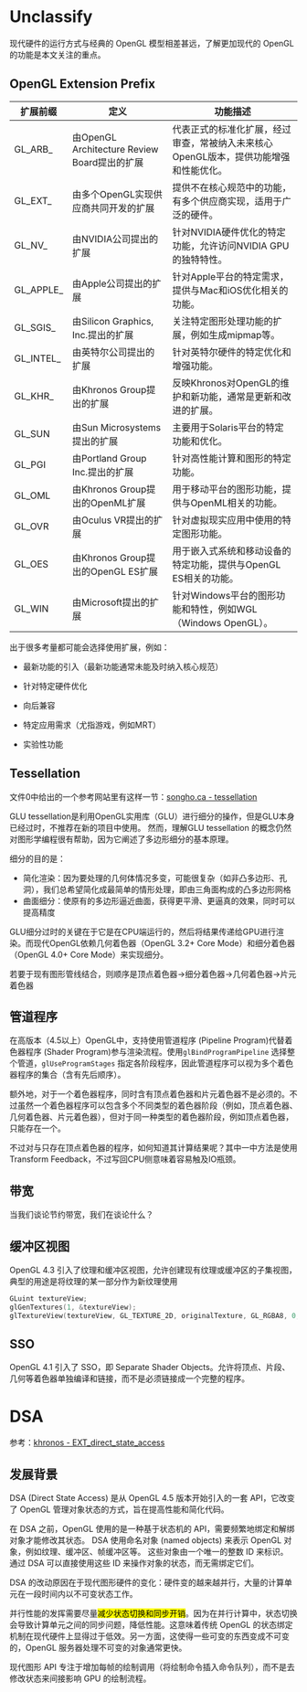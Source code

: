 # Unclassify

现代硬件的运行方式与经典的 OpenGL 模型相差甚远，了解更加现代的 OpenGL 的功能是本文关注的重点。

## OpenGL Extension Prefix

| 扩展前缀      | 定义                                     | 功能描述                                          |
| --------- | -------------------------------------- | --------------------------------------------- |
| GL_ARB_   | 由OpenGL Architecture Review Board提出的扩展 | 代表正式的标准化扩展，经过审查，常被纳入未来核心OpenGL版本，提供功能增强和性能优化。 |
| GL_EXT_   | 由多个OpenGL实现供应商共同开发的扩展                  | 提供不在核心规范中的功能，有多个供应商实现，适用于广泛的硬件。               |
| GL_NV_    | 由NVIDIA公司提出的扩展                         | 针对NVIDIA硬件优化的特定功能，允许访问NVIDIA GPU的独特特性。        |
| GL_APPLE_ | 由Apple公司提出的扩展                          | 针对Apple平台的特定需求，提供与Mac和iOS优化相关的功能。             |
| GL_SGIS_  | 由Silicon Graphics, Inc.提出的扩展           | 关注特定图形处理功能的扩展，例如生成mipmap等。                    |
| GL_INTEL_ | 由英特尔公司提出的扩展                            | 针对英特尔硬件的特定优化和增强功能。                            |
| GL_KHR_   | 由Khronos Group提出的扩展                    | 反映Khronos对OpenGL的维护和新功能，通常是更新和改进的扩展。          |
| GL_SUN    | 由Sun Microsystems提出的扩展                 | 主要用于Solaris平台的特定功能和优化。                        |
| GL_PGI    | 由Portland Group Inc.提出的扩展              | 针对高性能计算和图形的特定功能。                              |
| GL_OML    | 由Khronos Group提出的OpenML扩展              | 用于移动平台的图形功能，提供与OpenML相关的功能。                   |
| GL_OVR    | 由Oculus VR提出的扩展                        | 针对虚拟现实应用中使用的特定图形功能。                           |
| GL_OES    | 由Khronos Group提出的OpenGL ES扩展           | 用于嵌入式系统和移动设备的特定功能，提供与OpenGL ES相关的功能。          |
| GL_WIN    | 由Microsoft提出的扩展                        | 针对Windows平台的图形功能和特性，例如WGL（Windows OpenGL）。    |

出于很多考量都可能会选择使用扩展，例如：

- 最新功能的引入（最新功能通常未能及时纳入核心规范）

- 针对特定硬件优化

- 向后兼容

- 特定应用需求（尤指游戏，例如MRT）

- 实验性功能

## Tessellation

文件0中给出的一个参考网站里有这样一节：[songho.ca - tessellation](https://www.songho.ca/opengl/files/tessellation.zip)

GLU tessellation是利用OpenGL实用库（GLU）进行细分的操作，但是GLU本身已经过时，不推荐在新的项目中使用。 然而，理解GLU tessellation 的概念仍然对图形学编程很有帮助，因为它阐述了多边形细分的基本原理。

细分的目的是：

- 简化渲染：因为要处理的几何体情况多变，可能很复杂（如非凸多边形、孔洞），我们总希望简化成最简单的情形处理，即由三角面构成的凸多边形网格
- 曲面细分：使原有的多边形逼近曲面，获得更平滑、更逼真的效果，同时可以提高精度

GLU细分过时的关键在于它是在CPU端运行的，然后将结果传递给GPU进行渲染。而现代OpenGL依赖几何着色器（OpenGL 3.2+ Core Mode）和细分着色器（OpenGL 4.0+ Core Mode）来实现细分。

若要于现有图形管线结合，则顺序是顶点着色器->细分着色器->几何着色器->片元着色器

## 管道程序

在高版本（4.5以上）OpenGL中，支持使用管道程序 (Pipeline Program)代替着色器程序 (Shader Program)参与渲染流程。使用`glBindProgramPipeline` 选择整个管道，`glUseProgramStages` 指定各阶段程序，因此管道程序可以视为多个着色器程序的集合（含有先后顺序）。

额外地，对于一个着色器程序，同时含有顶点着色器和片元着色器不是必须的。不过虽然一个着色器程序可以包含多个不同类型的着色器阶段（例如，顶点着色器、几何着色器、片元着色器），但对于同一种类型的着色器阶段，例如顶点着色器，只能存在一个。

不过对与只存在顶点着色器的程序，如何知道其计算结果呢？其中一中方法是使用Transform Feedback，不过写回CPU侧意味着容易触及IO瓶颈。

## 带宽

当我们谈论节约带宽，我们在谈论什么？

## 缓冲区视图

OpenGL 4.3 引入了纹理和缓冲区视图，允许创建现有纹理或缓冲区的子集视图，典型的用途是将纹理的某一部分作为新纹理使用

```cpp
GLuint textureView;
glGenTextures(1, &textureView);
glTextureView(textureView, GL_TEXTURE_2D, originalTexture, GL_RGBA8, 0, 1, 0, 1);
```

## SSO

OpenGL 4.1 引入了 SSO，即 Separate Shader Objects。允许将顶点、片段、几何等着色器单独编译和链接，而不是必须链接成一个完整的程序。

# DSA

参考：[khronos - EXT_direct_state_access](https://registry.khronos.org/OpenGL/extensions/EXT/EXT_direct_state_access.txt)

## 发展背景

DSA (Direct State Access) 是从 OpenGL 4.5 版本开始引入的一套 API，它改变了 OpenGL 管理对象状态的方式，旨在提高性能和简化代码。

在 DSA 之前，OpenGL 使用的是一种基于状态机的 API，需要频繁地绑定和解绑对象才能修改其状态。 DSA 使用命名对象 (named objects) 来表示 OpenGL 对象，例如纹理、缓冲区、帧缓冲区等。 这些对象由一个唯一的整数 ID 来标识。 通过 DSA 可以直接使用这些 ID 来操作对象的状态，而无需绑定它们。

DSA 的改动原因在于现代图形硬件的变化：硬件变的越来越并行，大量的计算单元在一段时间内以不可变状态工作。

并行性能的发挥需要尽量<mark>减少状态切换和同步开销</mark>。因为在并行计算中，状态切换会导致计算单元之间的同步问题，降低性能。这意味着传统 OpenGL 的状态绑定机制在现代硬件上显得过于低效。另一方面，这使得一些可变的东西变成不可变的，OpenGL 服务器处理不可变的对象通常更快。

现代图形 API 专注于增加每帧的绘制调用（将绘制命令插入命令队列），而不是去修改状态来间接影响 GPU 的绘制流程。

# 